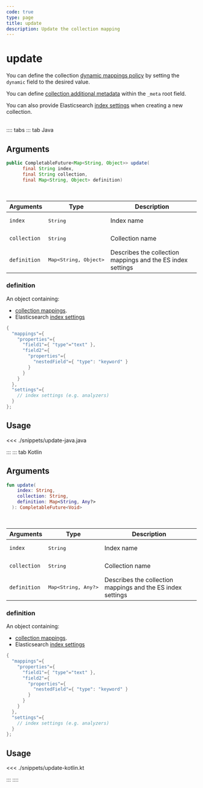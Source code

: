 ```yaml
---
code: true
type: page
title: update
description: Update the collection mapping
---
```


# update

<SinceBadge version="Kuzzle 2.1.0" />

You can define the collection [dynamic mappings policy](/core/2/guides/main-concepts/data-storage#mappings-dynamic-policy) by setting the `dynamic` field to the desired value.

You can define [collection additional metadata](/core/2/guides/main-concepts/data-storage#mappings-metadata) within the `_meta` root field.

<SinceBadge version="Kuzzle 2.2.0" />

You can also provide Elasticsearch [index settings](https://www.elastic.co/guide/en/elasticsearch/reference/7.5/index-modules.html#index-modules-settings) when creating a new collection.

<br/>
:::: tabs
::: tab Java

## Arguments

```java
public CompletableFuture<Map<String, Object>> update(
      final String index,
      final String collection,
      final Map<String, Object> definition)

```

<br/>

| Arguments    | Type              | Description                                                 |
|--------------|-------------------|-------------------------------------------------------------|
| `index`      | <pre>String</pre> | Index name                                                  |
| `collection` | <pre>String</pre> | Collection name                                             |
| `definition` | <pre>Map<String, Object></pre> | Describes the collection mappings and the ES index settings |

### definition

An object containing:
 - [collection mappings](/core/2/guides/main-concepts/data-storage).
 - Elasticsearch [index settings](https://www.elastic.co/guide/en/elasticsearch/reference/7.5/index-modules.html#index-modules-settings)


```java
{
  "mappings"={
    "properties"={
      "field1"={ "type"="text" },
      "field2"={
        "properties"={
          "nestedField"={ "type": "keyword" }
        }
      }
    }    
  },
  "settings"={
    // index settings (e.g. analyzers)
  }
};
```

## Usage

<<< ./snippets/update-java.java

:::
::: tab Kotlin

## Arguments

```kotlin
fun update(
    index: String,
    collection: String,
    definition: Map<String, Any?>
  ): CompletableFuture<Void>
```

<br/>

| Arguments    | Type              | Description                                                 |
|--------------|-------------------|-------------------------------------------------------------|
| `index`      | <pre>String</pre> | Index name                                                  |
| `collection` | <pre>String</pre> | Collection name                                             |
| `definition` | <pre>Map<String, Any?></pre> | Describes the collection mappings and the ES index settings |

### definition

An object containing:
 - [collection mappings](/core/2/guides/main-concepts/data-storage).
 - Elasticsearch [index settings](https://www.elastic.co/guide/en/elasticsearch/reference/7.5/index-modules.html#index-modules-settings)


```kotlin
{
  "mappings"={
    "properties"={
      "field1"={ "type"="text" },
      "field2"={
        "properties"={
          "nestedField"={ "type": "keyword" }
        }
      }
    }    
  },
  "settings"={
    // index settings (e.g. analyzers)
  }
};
```

## Usage

<<< ./snippets/update-kotlin.kt

:::
::::